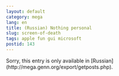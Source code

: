 ```yaml
---
layout: default
category: mega
lang: en
title: (Russian) Nothing personal
slug: screen-of-death
tags: apple fun gui microsoft 
postid: 143
---
```

<p>Sorry, this entry is only available in [Russian](http://mega.genn.org/export/getposts.php).</p>